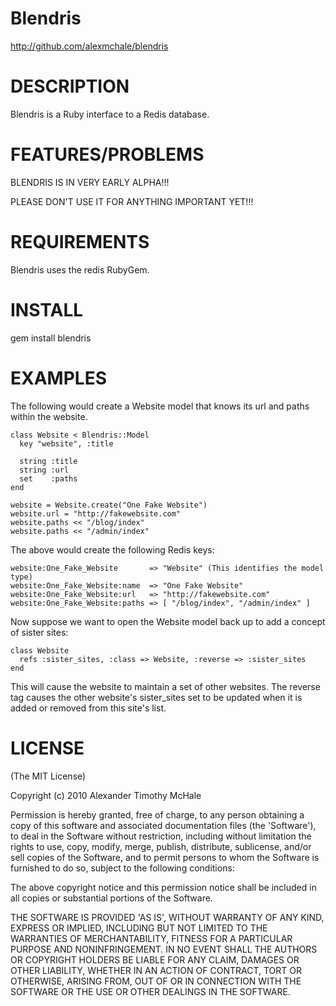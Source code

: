 # Blendris #

http://github.com/alexmchale/blendris



# DESCRIPTION #

Blendris is a Ruby interface to a Redis database.



# FEATURES/PROBLEMS #

BLENDRIS IS IN VERY EARLY ALPHA!!!

PLEASE DON'T USE IT FOR ANYTHING IMPORTANT YET!!!



# REQUIREMENTS #

Blendris uses the redis RubyGem.



# INSTALL #

gem install blendris



# EXAMPLES #

The following would create a Website model that knows its url and
paths within the website.

    class Website < Blendris::Model
      key "website", :title

      string :title
      string :url
      set    :paths
    end

    website = Website.create("One Fake Website")
    website.url = "http://fakewebsite.com"
    website.paths << "/blog/index"
    website.paths << "/admin/index"

The above would create the following Redis keys:

    website:One_Fake_Website       => "Website" (This identifies the model type)
    website:One_Fake_Website:name  => "One Fake Website"
    website:One_Fake_Website:url   => "http://fakewebsite.com"
    website:One_Fake_Website:paths => [ "/blog/index", "/admin/index" ]

Now suppose we want to open the Website model back up to add a concept of sister sites:

    class Website
      refs :sister_sites, :class => Website, :reverse => :sister_sites
    end

This will cause the website to maintain a set of other websites.  The reverse tag
causes the other website's sister_sites set to be updated when it is added or removed
from this site's list.



# LICENSE #

(The MIT License)

Copyright (c) 2010 Alexander Timothy McHale

Permission is hereby granted, free of charge, to any person obtaining
a copy of this software and associated documentation files (the
'Software'), to deal in the Software without restriction, including
without limitation the rights to use, copy, modify, merge, publish,
distribute, sublicense, and/or sell copies of the Software, and to
permit persons to whom the Software is furnished to do so, subject to
the following conditions:

The above copyright notice and this permission notice shall be
included in all copies or substantial portions of the Software.

THE SOFTWARE IS PROVIDED 'AS IS', WITHOUT WARRANTY OF ANY KIND,
EXPRESS OR IMPLIED, INCLUDING BUT NOT LIMITED TO THE WARRANTIES OF
MERCHANTABILITY, FITNESS FOR A PARTICULAR PURPOSE AND NONINFRINGEMENT.
IN NO EVENT SHALL THE AUTHORS OR COPYRIGHT HOLDERS BE LIABLE FOR ANY
CLAIM, DAMAGES OR OTHER LIABILITY, WHETHER IN AN ACTION OF CONTRACT,
TORT OR OTHERWISE, ARISING FROM, OUT OF OR IN CONNECTION WITH THE
SOFTWARE OR THE USE OR OTHER DEALINGS IN THE SOFTWARE.
